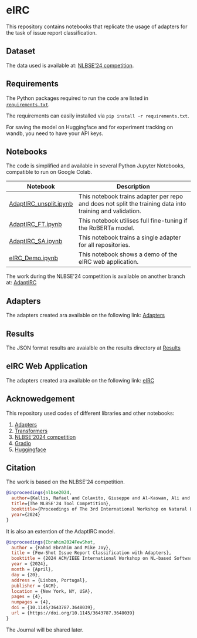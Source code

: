 # eIRC
This repository contains notebooks that replicate the usage of adapters for the task of issue report classification. 

## Dataset
The data used is available at: [NLBSE'24 competition](https://github.com/nlbse2024/issue-report-classification). 

## Requirements
The Python packages required to run the code are listed in [`requirements.txt`](requirements.txt). 

The requirements can easily installed via `pip install -r requirements.txt`. 

For saving the model on Huggingface and for experiment tracking on wandb, you need to have your API keys. 

## Notebooks
The code is simplified and available in several Python Jupyter Notebooks, compatible to run on Google Colab.

| Notebook | Description |
| -------- | ----------- |
| [AdaptIRC_unsplit.ipynb](notebooks/AdaptIRC_Unsplit.ipynb) | This notebook trains adapter per repo and does not split the training data into training and validation. |
| [AdaptIRC_FT.ipynb](notebooks/AdaptIRC_FT.ipynb) | This notebook utilises full fine-tuning if the RoBERTa model.|
| [AdaptIRC_SA.ipynb](notebooks/AdaptIRC_SA.ipynb) | This notebook trains a single adapter for all repositories. |
| [eIRC_Demo.ipynb](notebooks/eIRC_Demo.ipynb) | This notebook shows a demo of the eIRC web application. |

The work during the NLBSE'24 competition is available on another branch at: 
[AdaptIRC](https://github.com/FahadEbrahim/AdaptIRC/tree/NLBSE2024)

## Adapters
The adapters created ara available on the following link: 
[Adapters](https://huggingface.co/models?other=adapterhub%3AIRC_Adapters)

## Results
The JSON format results are avaialble on the results directory at 
[Results](results)


## eIRC Web Application
The adapters created ara available on the following link: 
[eIRC](https://huggingface.co/spaces/buelfhood/eIRC)

## Acknowedgement
This repository used codes of different libraries and other notebooks:
1. [Adapters](https://github.com/adapter-hub/adapters)
2. [Transformers](https://github.com/huggingface/transformers)
3. [NLBSE'2024 competition](https://github.com/nlbse2024/issue-report-classification)
4. [Gradio](https://github.com/gradio-app/gradio)
5. [Huggingface](https://huggingface.co/)

## Citation
The work is based on the NLBSE'24 competition.

```bibtex
@inproceedings{nlbse2024,
  author={Kallis, Rafael and Colavito, Giuseppe and Al-Kaswan, Ali and Pascarella, Luca and Chaparro, Oscar and Rani, Pooja},
  title={The NLBSE'24 Tool Competition},
  booktitle={Proceedings of The 3rd International Workshop on Natural Language-based Software Engineering (NLBSE'24)},
  year={2024}
}
```
It is also an extention of the AdaptIRC model.
```bibtex
@inproceedings{Ebrahim2024FewShot,
  author = {Fahad Ebrahim and Mike Joy},
  title = {Few-Shot Issue Report Classification with Adapters},
  booktitle = {2024 ACM/IEEE International Workshop on NL-based Software Engineering (NLBSE '24)},
  year = {2024},
  month = {April},
  day = {20},
  address = {Lisbon, Portugal},
  publisher = {ACM},
  location = {New York, NY, USA},
  pages = {4},
  numpages = {4},
  doi = {10.1145/3643787.3648039},
  url = {https://doi.org/10.1145/3643787.3648039}
}
```
The Journal will be shared later. 